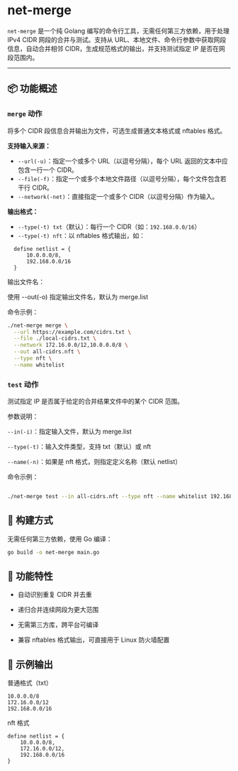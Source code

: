 # net-merge

`net-merge` 是一个纯 Golang 编写的命令行工具，无需任何第三方依赖，用于处理 IPv4 CIDR 网段的合并与测试。支持从 URL、本地文件、命令行参数中获取网段信息，自动合并相邻 CIDR，生成规范格式的输出，并支持测试指定 IP 是否在网段范围内。

---

## 📦 功能概述

### `merge` 动作

将多个 CIDR 段信息合并输出为文件，可选生成普通文本格式或 nftables 格式。

**支持输入来源：**
- `--url(-u)`：指定一个或多个 URL（以逗号分隔），每个 URL 返回的文本中应包含一行一个 CIDR。
- `--file(-f)`：指定一个或多个本地文件路径（以逗号分隔），每个文件包含若干行 CIDR。
- `--network(-net)`：直接指定一个或多个 CIDR（以逗号分隔）作为输入。

**输出格式：**
- `--type(-t) txt`（默认）：每行一个 CIDR（如：`192.168.0.0/16`）
- `--type(-t) nft`：以 nftables 格式输出，如：
```nft
  define netlist = {
      10.0.0.0/8,
      192.168.0.0/16
  }

```

输出文件名：

使用 --out(-o) 指定输出文件名，默认为 merge.list

命令示例：
```bash
./net-merge merge \
  --url https://example.com/cidrs.txt \
  --file ./local-cidrs.txt \
  --network 172.16.0.0/12,10.0.0.0/8 \
  --out all-cidrs.nft \
  --type nft \
  --name whitelist

```

### `test` 动作
测试指定 IP 是否属于给定的合并结果文件中的某个 CIDR 范围。

参数说明：

`--in(-i)`：指定输入文件，默认为 merge.list

`--type(-t)`：输入文件类型，支持 txt（默认）或 nft

`--name(-n)`：如果是 nft 格式，则指定定义名称（默认 netlist）

命令示例：

```bash

./net-merge test --in all-cidrs.nft --type nft --name whitelist 192.168.1.100
```


## 🔧 构建方式
无需任何第三方依赖，使用 Go 编译：

```bash
go build -o net-merge main.go
```

## 🧠 功能特性
* 自动识别重复 CIDR 并去重

* 递归合并连续网段为更大范围

* 无需第三方库，跨平台可编译

* 兼容 nftables 格式输出，可直接用于 Linux 防火墙配置

## 📂 示例输出

普通格式（txt）

```
10.0.0.0/8
172.16.0.0/12
192.168.0.0/16
```
nft 格式

```nft
define netlist = {
    10.0.0.0/8,
    172.16.0.0/12,
    192.168.0.0/16
}
```



